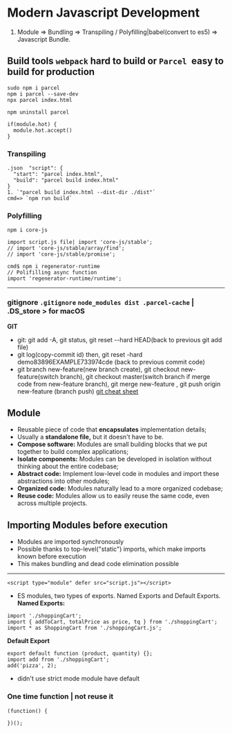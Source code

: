 # Modern Javascript Development

1. Module => Bundling => Transpiling / Polyfilling|babel(convert to es5) => Javascript Bundle.

## Build tools `webpack` hard to build or `Parcel `easy to build for production

```
sudo npm i parcel
npm i parcel --save-dev
npx parcel index.html

npm uninstall parcel
```

```
if(module.hot) {
  module.hot.accept()
}
```

### Transpiling

```
.json  "script": {
  "start": "parcel index.html",
  "build": "parcel build index.html"
}
1. `"parcel build index.html --dist-dir ./dist"`
cmd=> `npm run build`
```

### Polyfilling

```
npm i core-js

import script.js file| import 'core-js/stable';
// import 'core-js/stable/array/find';
// import 'core-js/stable/promise';

cmd$ npm i regenerator-runtime
// Polifilling async function
import 'regenerator-runtime/runtime';
```

---

### gitignore `.gitignore` `node_modules dist .parcel-cache` | .DS_store > for macOS

**GIT**

- git: git add -A, git status, git reset --hard HEAD(back to previous git add file)
- git log(copy-commit id) then, git reset -hard demo83896EXAMPLE733974cde (back to previous commit code)
- git branch new-feature(new branch create), git checkout new-feature(switch branch), git checkout master(switch branch if merge code from new-feature branch), git merge new-feature , git push origin new-feature (branch push)
  [git cheat sheet](https://education.github.com/git-cheat-sheet-education.pdf)

## Module

- Reusable piece of code that **encapsulates** implementation details;
- Usually a **standalone file,** but it doesn't have to be.
- **Compose software:** Modules are small building blocks that we put together to build complex applications;
- **Isolate components:** Modules can be developed in isolation without thinking about the entire codebase;
- **Abstract code:** Implement low-level code in modules and import these abstractions into other modules;
- **Organized code:** Modules naturally lead to a more organized codebase;
- **Reuse code:** Modules allow us to easily reuse the same code, even across multiple projects.

## Importing Modules before execution

- Modules are imported synchronously
- Possible thanks to top-level("static") imports, which make imports known before execution
- This makes bundling and dead code elimination possible

---

`<script type="module" defer src="script.js"></script>`

- ES modules, two types of exports. Named Exports and Default Exports.
  **Named Exports:**

```
import './shoppingCart';
import { addToCart, totalPrice as price, tq } from './shoppingCart';
import * as ShoppingCart from './shoppingCart.js';
```

**Default Export**

```
export default function (product, quantity) {};
import add from './shoppingCart';
add('pizza', 2);
```

- didn't use strict mode module have default

### One time function | not reuse it

```
(function() {

})();
```
